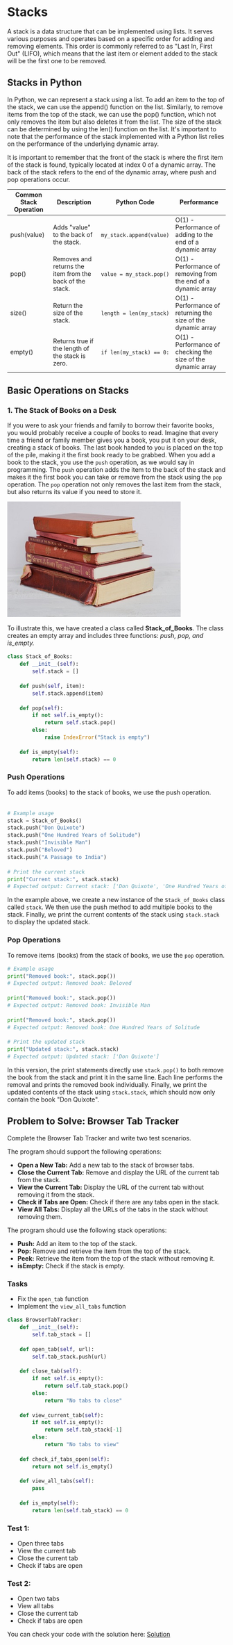 # Stacks
A stack is a data structure that can be implemented using lists. It serves various purposes and operates based on a specific order for adding and removing elements. This order is commonly referred to as "Last In, First Out" (LIFO), which means that the last item or element added to the stack will be the first one to be removed.

## Stacks in Python
In Python, we can represent a stack using a list. To add an item to the top of the stack, we can use the append() function on the list. Similarly, to remove items from the top of the stack, we can use the pop() function, which not only removes the item but also deletes it from the list. The size of the stack can be determined by using the len() function on the list. It's important to note that the performance of the stack implemented with a Python list relies on the performance of the underlying dynamic array.

It is important to remember that the front of the stack is where the first item of the stack is found, typically located at index 0     of a dynamic array. The back of the stack refers to the end of the dynamic array, where push and pop operations occur.

| Common Stack Operation | Description | Python Code | Performance |
|-----------------------|-------------|-------------|-------------|
| push(value)           | Adds "value" to the back of the stack. | `my_stack.append(value)` | O(1) - Performance of adding to the end of a dynamic array |
| pop()                 | Removes and returns the item from the back of the stack. | `value = my_stack.pop()` | O(1) - Performance of removing from the end of a dynamic array |
| size()                | Return the size of the stack. | `length = len(my_stack)` | O(1) - Performance of returning the size of the dynamic array |
| empty()               | Returns true if the length of the stack is zero. | `if len(my_stack) == 0:` | O(1) - Performance of checking the size of the dynamic array |


## Basic Operations on Stacks

### 1. The Stack of Books on a Desk
If you were to ask your friends and family to borrow their favorite books, you would probably receive a couple of books to read. Imagine that every time a friend or family member gives you a book, you put it on your desk, creating a stack of books. The last book handed to you is placed on the top of the pile, making it the first book ready to be grabbed. When you add a book to the stack, you use the `push` operation, as we would say in programming. The `push` operation adds the item to the back of the stack and makes it the first book you can take or remove from the stack using the `pop` operation. The `pop` operation not only removes the last item from the stack, but also returns its value if you need to store it.

![Stack of Books](Stacks.jpg)

To illustrate this, we have created a class called **Stack_of_Books**. The class creates an empty array and includes three functions: *push, pop, and is_empty.*

```python
class Stack_of_Books:
    def __init__(self):
        self.stack = []

    def push(self, item):
        self.stack.append(item)

    def pop(self):
        if not self.is_empty():
            return self.stack.pop()
        else:
            raise IndexError("Stack is empty")

    def is_empty(self):
        return len(self.stack) == 0
```

### Push Operations
To add items (books) to the stack of books, we use the push operation.

```python

# Example usage
stack = Stack_of_Books()
stack.push("Don Quixote")
stack.push("One Hundred Years of Solitude")
stack.push("Invisible Man")
stack.push("Beloved")
stack.push("A Passage to India")

# Print the current stack
print("Current stack:", stack.stack)
# Expected output: Current stack: ['Don Quixote', 'One Hundred Years of Solitude', 'Invisible Man', 'Beloved', 'A Passage to India']
```

In the example above, we create a new instance of the `Stack_of_Books` class called `stack`. We then use the push method to add multiple books to the stack. Finally, we print the current contents of the stack using `stack.stack` to display the updated stack.


### Pop Operations
To remove items (books) from the stack of books, we use the `pop` operation.


```python
# Example usage
print("Removed book:", stack.pop())
# Expected output: Removed book: Beloved

print("Removed book:", stack.pop())
# Expected output: Removed book: Invisible Man

print("Removed book:", stack.pop())
# Expected output: Removed book: One Hundred Years of Solitude

# Print the updated stack
print("Updated stack:", stack.stack)
# Expected output: Updated stack: ['Don Quixote']
```

In this version, the print statements directly use `stack.pop()` to both remove the book from the stack and print it in the same line. Each line performs the removal and prints the removed book individually. Finally, we print the updated contents of the stack using `stack.stack`, which should now only contain the book "Don Quixote".


## Problem to Solve: Browser Tab Tracker
Complete the Browser Tab Tracker and write two test scenarios.

The program should support the following operations:

* **Open a New Tab:** Add a new tab to the stack of browser tabs.
* **Close the Current Tab:** Remove and display the URL of the current tab from the stack.
* **View the Current Tab:** Display the URL of the current tab without removing it from the stack.
* **Check if Tabs are Open:** Check if there are any tabs open in the stack.
* **View All Tabs:** Display all the URLs of the tabs in the stack without removing them.

The program should use the following stack operations:

* **Push:** Add an item to the top of the stack.
* **Pop:** Remove and retrieve the item from the top of the stack.
* **Peek:** Retrieve the item from the top of the stack without removing it.
* **isEmpty:** Check if the stack is empty.


### Tasks
* Fix the `open_tab` function
* Implement the `view_all_tabs` function

``` python
class BrowserTabTracker:
    def __init__(self):
        self.tab_stack = []

    def open_tab(self, url):
        self.tab_stack.push(url)

    def close_tab(self):
        if not self.is_empty():
            return self.tab_stack.pop()
        else:
            return "No tabs to close"

    def view_current_tab(self):
        if not self.is_empty():
            return self.tab_stack[-1]
        else:
            return "No tabs to view"

    def check_if_tabs_open(self):
        return not self.is_empty()

    def view_all_tabs(self):
        pass

    def is_empty(self):
        return len(self.tab_stack) == 0
```

### Test 1:
* Open three tabs
* View the current tab
* Close the current tab
* Check if tabs are open

### Test 2:
* Open two tabs
* View all tabs
* Close the current tab
* Check if tabs are open

You can check your code with the solution here: [Solution](stacks.py)